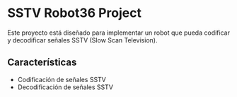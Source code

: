 # SSTV Robot36 Project

Este proyecto está diseñado para implementar un robot que pueda codificar y decodificar señales SSTV (Slow Scan Television).

## Características
- Codificación de señales SSTV
- Decodificación de señales SSTV

